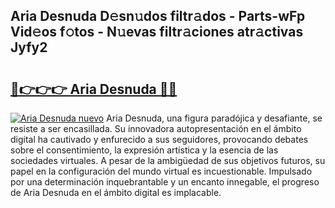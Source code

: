 ## Aria Desnuda D𝚎sn𝚞dos filtr𝚊dos - Parts-wFp Vid𝚎os f𝚘tos - N𝚞evas filtr𝚊ciones atr𝚊ctivas Jyfy2

# <h2><a href="http://mb3kxn.tromn.icu/?c=Aria+Desnuda">🔗👉👉👉 Aria Desnuda 🔗🔗</a></h2>

[![Aria Desnuda nuevo](https://i.imgur.com/pEAQMta.gif)](http://mb3kxn.tromn.icu/?c=Aria+Desnuda)
Aria Desnuda, una figura paradójica y desafiante, se resiste a ser encasillada. Su innovadora autopresentación en el ámbito digital ha cautivado y enfurecido a sus seguidores, provocando debates sobre el consentimiento, la expresión artística y la esencia de las sociedades virtuales. A pesar de la ambigüedad de sus objetivos futuros, su papel en la configuración del mundo virtual es incuestionable. Impulsado por una determinación inquebrantable y un encanto innegable, el progreso de Aria Desnuda en el ámbito digital es implacable.
